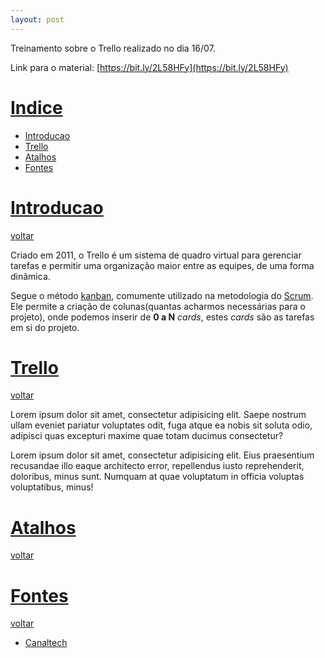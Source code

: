 ```yaml
---
layout: post
---
```

Treinamento sobre o Trello realizado no dia 16/07.


Link para o material: [https://bit.ly/2L58HFy](https://bit.ly/2L58HFy)

# [Indice][indice]
* [Introducao][Introducao]
* [Trello][Trello]
* [Atalhos](#atalhos)
* [Fontes][Fontes]

# [Introducao][Introducao]
[voltar][Voltar]

Criado em 2011, o Trello é um sistema de quadro virtual para gerenciar tarefas e permitir uma organização maior entre as equipes, de uma forma dinâmica.

Segue o método [kanban][kanban], comumente utilizado na metodologia do [Scrum][scrum]. Ele permite a criação de colunas(quantas acharmos necessárias para o projeto),
onde podemos inserir de **0 a N**   *cards*, estes *cards* são as tarefas em si do projeto.


# [Trello][Trello]
[voltar][Voltar]

Lorem ipsum dolor sit amet, consectetur adipisicing elit. Saepe nostrum ullam eveniet pariatur voluptates odit, fuga atque ea nobis sit soluta odio, adipisci quas excepturi maxime quae totam ducimus consectetur?

Lorem ipsum dolor sit amet, consectetur adipisicing elit. Eius praesentium recusandae illo eaque architecto error, repellendus iusto reprehenderit, doloribus, minus sunt. Numquam at quae voluptatum in officia voluptas voluptatibus, minus!

# [Atalhos][atalhos]
[voltar][Voltar]


# [Fontes][fontes]
[voltar][Voltar]

* [Canaltech][canaltech]


[Indice]: #indice
[Introducao]: #introducao
[Trello]: #trello
[Voltar]: #indice
[Atalhos]: #atalhos
[Fontes]: #fontes

[kanban]: https://pt.wikipedia.org/wiki/Kanban
[scrum]: http://br.blog.trello.com/scrum-metodologia-agil/
[canaltech]: https://canaltech.com.br/utilitarios/gerencie-equipes-e-tarefas-com-o-trello-e-de-adeus-aos-post-its/
